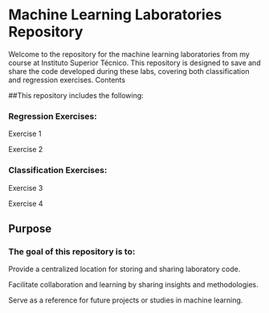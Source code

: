 # Machine Learning Laboratories Repository

Welcome to the repository for the machine learning laboratories from my course at Instituto Superior Técnico. This repository is designed to save and share the code developed during these labs, covering both classification and regression exercises.
Contents

##This repository includes the following:

### Regression Exercises:

Exercise 1

Exercise 2

### Classification Exercises:

Exercise 3

Exercise 4

## Purpose

### The goal of this repository is to:

Provide a centralized location for storing and sharing laboratory code.

Facilitate collaboration and learning by sharing insights and methodologies.

Serve as a reference for future projects or studies in machine learning.
